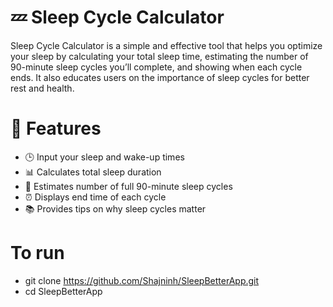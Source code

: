 # 💤 Sleep Cycle Calculator

Sleep Cycle Calculator is a simple and effective tool that helps you optimize your sleep by calculating your total sleep time, estimating the number of 90-minute sleep cycles you’ll complete, and showing when each cycle ends. It also educates users on the importance of sleep cycles for better rest and health.

# 📱 Features

- 🕒 Input your sleep and wake-up times
- 📊 Calculates total sleep duration
- 🔄 Estimates number of full 90-minute sleep cycles
- ⏰ Displays end time of each cycle
- 📚 Provides tips on why sleep cycles matter

# To run
- git clone https://github.com/Shajninh/SleepBetterApp.git
- cd SleepBetterApp

